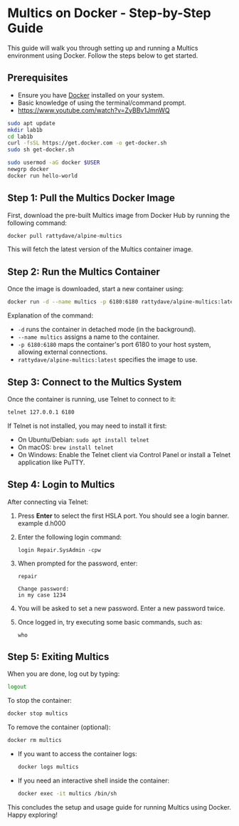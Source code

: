 # Multics on Docker - Step-by-Step Guide

This guide will walk you through setting up and running a Multics environment using Docker. Follow the steps below to get started.

## Prerequisites
- Ensure you have [Docker](https://docs.docker.com/get-docker/) installed on your system.
- Basic knowledge of using the terminal/command prompt.
- https://www.youtube.com/watch?v=ZyBBv1JmnWQ

```sh
sudo apt update
mkdir lab1b
cd lab1b
curl -fsSL https://get.docker.com -o get-docker.sh
sudo sh get-docker.sh

sudo usermod -aG docker $USER
newgrp docker
docker run hello-world
```

## Step 1: Pull the Multics Docker Image
First, download the pre-built Multics image from Docker Hub by running the following command:

```sh
docker pull rattydave/alpine-multics
```

This will fetch the latest version of the Multics container image.

## Step 2: Run the Multics Container
Once the image is downloaded, start a new container using:

```sh
docker run -d --name multics -p 6180:6180 rattydave/alpine-multics:latest
```

Explanation of the command:
- `-d` runs the container in detached mode (in the background).
- `--name multics` assigns a name to the container.
- `-p 6180:6180` maps the container's port 6180 to your host system, allowing external connections.
- `rattydave/alpine-multics:latest` specifies the image to use.

## Step 3: Connect to the Multics System
Once the container is running, use Telnet to connect to it:

```sh
telnet 127.0.0.1 6180
```

If Telnet is not installed, you may need to install it first:
- On Ubuntu/Debian: `sudo apt install telnet`
- On macOS: `brew install telnet`
- On Windows: Enable the Telnet client via Control Panel or install a Telnet application like PuTTY.

## Step 4: Login to Multics
After connecting via Telnet:
1. Press **Enter** to select the first HSLA port. You should see a login banner. example d.h000
2. Enter the following login command:

   ```
   login Repair.SysAdmin -cpw
   ```

3. When prompted for the password, enter:

   ```
   repair

   Change password:
   in my case 1234
   ```

4. You will be asked to set a new password. Enter a new password twice.
5. Once logged in, try executing some basic commands, such as:

   ```
   who
   ```

## Step 5: Exiting Multics
When you are done, log out by typing:

```sh
logout
```

To stop the container:

```sh
docker stop multics
```

To remove the container (optional):

```sh
docker rm multics
```

- If you want to access the container logs:

  ```sh
  docker logs multics
  ```

- If you need an interactive shell inside the container:

  ```sh
  docker exec -it multics /bin/sh
  ```

This concludes the setup and usage guide for running Multics using Docker. Happy exploring!

